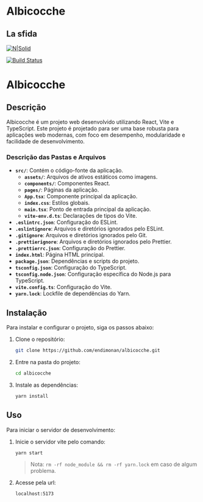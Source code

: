 # Albicocche
## La sfida

[![N|Solid](https://cdn-icons-png.flaticon.com/256/590/590688.png)](https://nodesource.com/products/nsolid)

[![Build Status](https://travis-ci.org/endimonan/albicocche.svg?branch=master)](https://travis-ci.org/endimonan/albicocche)

# Albicocche

## Descrição
 
Albicocche é um projeto web desenvolvido utilizando React, Vite e TypeScript. Este projeto é projetado para ser uma base robusta para aplicações web modernas, com foco em desempenho, modularidade e facilidade de desenvolvimento.

### Descrição das Pastas e Arquivos

- **`src/`**: Contém o código-fonte da aplicação.
  - **`assets/`**: Arquivos de ativos estáticos como imagens.
  - **`components/`**: Componentes React.
  - **`pages/`**: Páginas da aplicação.
  - **`App.tsx`**: Componente principal da aplicação.
  - **`index.css`**: Estilos globais.
  - **`main.tsx`**: Ponto de entrada principal da aplicação.
  - **`vite-env.d.ts`**: Declarações de tipos do Vite.
- **`.eslintrc.json`**: Configuração do ESLint.
- **`.eslintignore`**: Arquivos e diretórios ignorados pelo ESLint.
- **`.gitignore`**: Arquivos e diretórios ignorados pelo Git.
- **`.prettierignore`**: Arquivos e diretórios ignorados pelo Prettier.
- **`.prettierrc.json`**: Configuração do Prettier.
- **`index.html`**: Página HTML principal.
- **`package.json`**: Dependências e scripts do projeto.
- **`tsconfig.json`**: Configuração do TypeScript.
- **`tsconfig.node.json`**: Configuração específica do Node.js para TypeScript.
- **`vite.config.ts`**: Configuração do Vite.
- **`yarn.lock`**: Lockfile de dependências do Yarn.

## Instalação

Para instalar e configurar o projeto, siga os passos abaixo:

1. Clone o repositório:
    ```bash
    git clone https://github.com/endimonan/albicocche.git
    ```
2. Entre na pasta do projeto:
    ```bash
    cd albicocche
    ```
3. Instale as dependências:
    ```bash
    yarn install
    ```


## Uso

Para iniciar o servidor de desenvolvimento:

 1. Inicie o servidor vite pelo comando:   
    ```sh
    yarn start
    ```
    > Nota: `rm -rf node_module && rm -rf yarn.lock` em caso de algum problema.
 2. Acesse pela url:   
    ```sh
    localhost:5173
    ```
